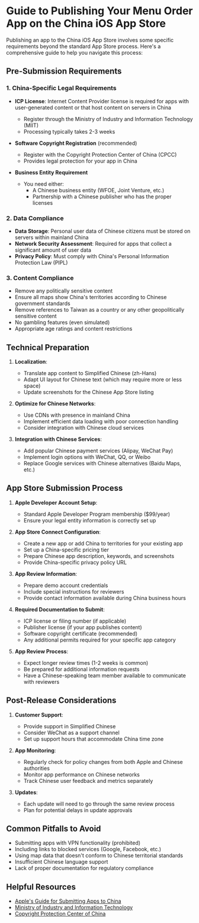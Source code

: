 # Guide to Publishing Your Menu Order App on the China iOS App Store

Publishing an app to the China iOS App Store involves some specific requirements beyond the standard App Store process. Here's a comprehensive guide to help you navigate this process:

## Pre-Submission Requirements

### 1. China-Specific Legal Requirements

- **ICP License**: Internet Content Provider license is required for apps with user-generated content or that host content on servers in China
  - Register through the Ministry of Industry and Information Technology (MIIT)
  - Processing typically takes 2-3 weeks
  
- **Software Copyright Registration** (recommended)
  - Register with the Copyright Protection Center of China (CPCC)
  - Provides legal protection for your app in China

- **Business Entity Requirement**
  - You need either:
    - A Chinese business entity (WFOE, Joint Venture, etc.)
    - Partnership with a Chinese publisher who has the proper licenses

### 2. Data Compliance

- **Data Storage**: Personal user data of Chinese citizens must be stored on servers within mainland China
- **Network Security Assessment**: Required for apps that collect a significant amount of user data
- **Privacy Policy**: Must comply with China's Personal Information Protection Law (PIPL)

### 3. Content Compliance

- Remove any politically sensitive content
- Ensure all maps show China's territories according to Chinese government standards
- Remove references to Taiwan as a country or any other geopolitically sensitive content
- No gambling features (even simulated)
- Appropriate age ratings and content restrictions

## Technical Preparation

1. **Localization**:
   - Translate app content to Simplified Chinese (zh-Hans)
   - Adapt UI layout for Chinese text (which may require more or less space)
   - Update screenshots for the Chinese App Store listing

2. **Optimize for Chinese Networks**:
   - Use CDNs with presence in mainland China
   - Implement efficient data loading with poor connection handling
   - Consider integration with Chinese cloud services

3. **Integration with Chinese Services**:
   - Add popular Chinese payment services (Alipay, WeChat Pay)
   - Implement login options with WeChat, QQ, or Weibo
   - Replace Google services with Chinese alternatives (Baidu Maps, etc.)

## App Store Submission Process

1. **Apple Developer Account Setup**:
   - Standard Apple Developer Program membership ($99/year)
   - Ensure your legal entity information is correctly set up

2. **App Store Connect Configuration**:
   - Create a new app or add China to territories for your existing app
   - Set up a China-specific pricing tier
   - Prepare Chinese app description, keywords, and screenshots
   - Provide China-specific privacy policy URL

3. **App Review Information**:
   - Prepare demo account credentials
   - Include special instructions for reviewers
   - Provide contact information available during China business hours

4. **Required Documentation to Submit**:
   - ICP license or filing number (if applicable)
   - Publisher license (if your app publishes content)
   - Software copyright certificate (recommended)
   - Any additional permits required for your specific app category

5. **App Review Process**:
   - Expect longer review times (1-2 weeks is common)
   - Be prepared for additional information requests
   - Have a Chinese-speaking team member available to communicate with reviewers

## Post-Release Considerations

1. **Customer Support**:
   - Provide support in Simplified Chinese
   - Consider WeChat as a support channel
   - Set up support hours that accommodate China time zone

2. **App Monitoring**:
   - Regularly check for policy changes from both Apple and Chinese authorities
   - Monitor app performance on Chinese networks
   - Track Chinese user feedback and metrics separately

3. **Updates**:
   - Each update will need to go through the same review process
   - Plan for potential delays in update approvals

## Common Pitfalls to Avoid

- Submitting apps with VPN functionality (prohibited)
- Including links to blocked services (Google, Facebook, etc.)
- Using map data that doesn't conform to Chinese territorial standards
- Insufficient Chinese language support
- Lack of proper documentation for regulatory compliance

## Helpful Resources

- [Apple's Guide for Submitting Apps to China](https://developer.apple.com/cn/)
- [Ministry of Industry and Information Technology](http://www.miit.gov.cn/)
- [Copyright Protection Center of China](http://www.ccopyright.com.cn/)
